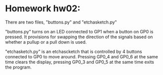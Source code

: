# Homework hw02:

There are two files, "buttons.py" and "etchasketch.py"

"buttons.py" turns on an LED connected to GP1 when a button on GP0 is pressed. It provisions for swapping the direction of the signals based on whether a pullup or a pull down is used.

"etchasketch.py" is an etchascketch that is controlled by 4 buttons connected to GP0 to move around. Pressing GP0_4 and GP0_6 at the same time clears the display, pressing GP0_3 and GP0_5 at the same time exits the program.